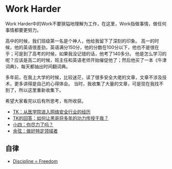# Work Harder

Work Harder中的Work不要狭隘地理解为工作，在这里，Work指做事情，做任何事情都要更努力。

高中的时候，我们班级第一名是个神人，他给我留下了深刻的印象。
高一的时候，他的英语很差劲，英语满分150分，他的分数在100分以下，他也不是很在乎；可是到了高考的时候，如果我没记错的话，他考了140多分。
他是怎么学习的呢？应该是高二的时候，班主任和英语老师开始催促他了；然后他买了一本《牛津词典》，每天都抽出时间翻词典。

多年前，在我上大学的时候，比较迷茫，读了很多安全大佬的文章，文章不涉及技术，更多讲得是自己的心得体会。
当时，我收集了大量的文章，可是现在我找不到了，所以这里重新收集下。

希望大家看完以后有所思考，有所收获。

- [TK：从医学院进入网络安全行业的经历](https://mp.weixin.qq.com/s/FRomJ-mfbFKpjyweEC1tOw)
- [TK的回答：如何让黑哥将多年的功力传授于我？](http://zhi.hu/amqn)
- [小四：你尽力了吗？](https://www.cnblogs.com/adward/archive/2008/12/03/1346403.html)
- [余弦：做好特定领域者](https://mp.weixin.qq.com/s/MTUx85RCn5V8f46aOSHpvQ)

## 自律
- [Discipline = Freedom](https://www.prageru.com/video/discipline-freedom)
